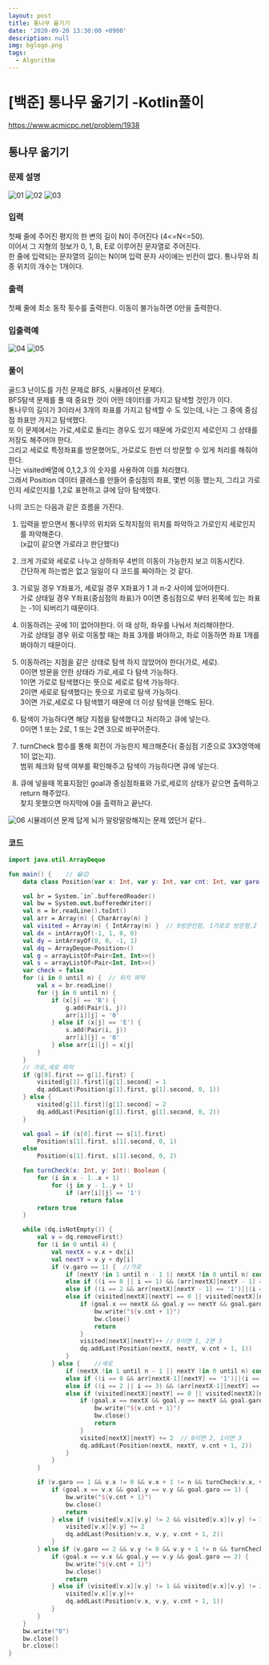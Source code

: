 ```yaml
---
layout: post
title: 통나무 옮기기
date: '2020-09-20 13:30:00 +0900'
description: null
img: bglogo.png
tags:
  - Algorithm
---
```


# [백준] 통나무 옮기기 -Kotlin풀이

<a href="https://www.acmicpc.net/problem/1938" target="_blank">https://www.acmicpc.net/problem/1938</a>

## 통나무 옮기기

### 문제 설명
![01]({{site.baseurl}}/assets/img/100301.PNG)
![02]({{site.baseurl}}/assets/img/100302.PNG)
![03]({{site.baseurl}}/assets/img/100303.PNG)


### 입력
첫째 줄에 주어진 평지의 한 변의 길이 N이 주어진다 (4<=N<=50).  
이어서 그 지형의 정보가 0, 1, B, E로 이루어진 문자열로 주어진다.  
한 줄에 입력되는 문자열의 길이는 N이며 입력 문자 사이에는 빈칸이 없다. 통나무와 최종 위치의 개수는 1개이다.

### 출력

첫째 줄에 최소 동작 횟수를 출력한다. 이동이 불가능하면 0만을 출력한다.

### 입출력예  
![04]({{site.baseurl}}/assets/img/100304.PNG)
![05]({{site.baseurl}}/assets/img/100305.PNG)

### 풀이
골드3 난이도를 가진 문제로 BFS, 시뮬레이션 문제다.  
BFS탐색 문제를 풀 때 중요한 것이 어떤 데이터를 가지고 탐색할 것인가 이다.  
통나무의 길이가 3이라서 3개의 좌표를 가지고 탐색할 수 도 있는데, 나는 그 중에 중심점 좌표만 가지고 탐색했다.  
또 이 문제에서는 가로,세로로 돌리는 경우도 있기 때문에 가로인지 세로인지 그 상태를 저장도 해주어야 한다.  
그리고 세로로 특정좌표를 방문했어도, 가로로도 한번 더 방문할 수 있게 처리를 해줘야한다.  
나는 visited배열에 0,1,2,3 의 숫자를 사용하여 이를 처리했다.  
그래서 Position 데이터 클래스를 만들어 중심점의 좌표, 몇번 이동 했는지, 그리고 가로인지 세로인지를 1,2로 표현하고 큐에 담아 탐색했다.
  
  
나의 코드는 다음과 같은 흐름을 가진다.

1. 입력을 받으면서 통나무의 위치와 도착지점의 위치를 파악하고 가로인지 세로인지를 파악해준다.  
 (x값이 같으면 가로라고 판단했다) 
 
2. 크게 가로와 세로로 나누고 상하좌우 4번의 이동이 가능한지 보고 이동시킨다.  
 간단하게 하는법은 없고 일일이 다 코드를 짜야하는 것 같다.  

3. 가로일 경우 Y좌표가, 세로일 경우 X좌표가 1 과 n-2 사이에 있어야한다.  
    가로 상태일 경우 Y좌표(중심점의 좌표)가 0이면 중심점으로 부터 왼쪽에 있는 좌표는 -1이 되버리기 때문이다.  

4. 이동하려는 곳에 1이 없어야한다. 이 때 상하,  좌우를 나눠서 처리해야한다.  
  가로 상태일 경우 위로 이동할 때는 좌표 3개를 봐야하고, 좌로 이동하면 좌표 1개를 봐야하기 때문이다.  
  
5. 이동하려는 지점을 같은 상태로 탐색 하지 않았어야 한다(가로, 세로).  
  0이면 방문을 안한 상태라 가로,세로 다 탐색 가능하다.  
  1이면 가로로 탐색했다는 뜻으로 세로로 탐색 가능하다.  
  2이면 세로로 탐색했다는 뜻으로 가로로 탐색 가능하다.    
  3이면 가로,세로로 다 탐색했기 때문에 더 이상 탐색을 안해도 된다.

6. 탐색이 가능하다면 해당 지점을 탐색했다고 처리하고 큐에 넣는다.  
  0이면 1 또는 2로, 1 또는 2면 3으로 바꾸어준다.

7. turnCheck 함수를 통해 회전이 가능한지 체크해준다( 중심점 기준으로 3X3영역에 1이 없는지).  
    범위 체크와 탐색 여부를 확인해주고 탐색이 가능하다면 큐에 넣는다. 

8. 큐에 넣을때 목표지점인 goal과 중심점좌표와 가로,세로의 상태가 같으면 출력하고 return 해주었다.  
  찾지 못했으면 마지막에 0을 출력하고 끝난다.   


![06]({{site.baseurl}}/assets/img/100306.PNG)
시뮬레이션 문제 답게 뇌가 말랑말랑해지는 문제 였던거 같다..  


### 코드
```kotlin
import java.util.ArrayDeque

fun main() {    // 😁😊
    data class Position(var x: Int, var y: Int, var cnt: Int, var garo: Int)    //1가로,2세로

    val br = System.`in`.bufferedReader()
    val bw = System.out.bufferedWriter()
    val n = br.readLine().toInt()
    val arr = Array(n) { CharArray(n) }
    val visited = Array(n) { IntArray(n) }  // 0방문안함, 1가로로 방문함,2 세로로방문함, 3둘다 방문
    val dx = intArrayOf(-1, 1, 0, 0)
    val dy = intArrayOf(0, 0, -1, 1)
    val dq = ArrayDeque<Position>()
    val g = arrayListOf<Pair<Int, Int>>()
    val s = arrayListOf<Pair<Int, Int>>()
    var check = false
    for (i in 0 until n) {  // 위치 파악
        val x = br.readLine()
        for (j in 0 until n) {
            if (x[j] == 'B') {
                g.add(Pair(i, j))
                arr[i][j] = '0'
            } else if (x[j] == 'E') {
                s.add(Pair(i, j))
                arr[i][j] = '0'
            } else arr[i][j] = x[j]
        }
    }
    // 가로,세로 파악
    if (g[0].first == g[1].first) {
        visited[g[1].first][g[1].second] = 1
        dq.addLast(Position(g[1].first, g[1].second, 0, 1))
    } else {
        visited[g[1].first][g[1].second] = 2
        dq.addLast(Position(g[1].first, g[1].second, 0, 2))
    }

    val goal = if (s[0].first == s[1].first)
        Position(s[1].first, s[1].second, 0, 1)
    else
        Position(s[1].first, s[1].second, 0, 2)

    fun turnCheck(x: Int, y: Int): Boolean {
        for (i in x - 1..x + 1)
            for (j in y - 1..y + 1)
                if (arr[i][j] == '1')
                    return false
        return true
    }

    while (dq.isNotEmpty()) {
        val v = dq.removeFirst()
        for (i in 0 until 4) {
            val nextX = v.x + dx[i]
            val nextY = v.y + dy[i]
            if (v.garo == 1) {  //가로
                if (nextY !in 1 until n - 1 || nextX !in 0 until n) continue
                else if ((i == 0 || i == 1) && (arr[nextX][nextY - 1] == '1' || arr[nextX][nextY] == '1' || arr[nextX][nextY + 1] == '1')) continue
                else if ((i == 2 && arr[nextX][nextY - 1] == '1')||(i == 3 && arr[nextX][nextY + 1] == '1')) continue
                else if (visited[nextX][nextY] == 0 || visited[nextX][nextY] == 2) {
                    if (goal.x == nextX && goal.y == nextY && goal.garo == 1) {
                        bw.write("${v.cnt + 1}")
                        bw.close()
                        return
                    }
                    visited[nextX][nextY]++ // 0이면 1, 2면 3
                    dq.addLast(Position(nextX, nextY, v.cnt + 1, 1))
                }
            } else {    //세로
                if (nextX !in 1 until n - 1 || nextY !in 0 until n) continue
                else if ((i == 0 && arr[nextX-1][nextY] == '1')||(i == 1 && arr[nextX+1][nextY] == '1')) continue
                else if ((i == 2 || i == 3) && (arr[nextX-1][nextY] == '1' || arr[nextX][nextY] == '1' || arr[nextX+1][nextY] == '1')) continue
                else if (visited[nextX][nextY] == 0 || visited[nextX][nextY] == 1) {
                    if (goal.x == nextX && goal.y == nextY && goal.garo == 2) {
                        bw.write("${v.cnt + 1}")
                        bw.close()
                        return
                    }
                    visited[nextX][nextY] += 2  // 0이면 2, 1이면 3
                    dq.addLast(Position(nextX, nextY, v.cnt + 1, 2))
                }
            }
        }

        if (v.garo == 1 && v.x != 0 && v.x + 1 != n && turnCheck(v.x, v.y)) {
            if (goal.x == v.x && goal.y == v.y && goal.garo == 1) {
                bw.write("${v.cnt + 1}")
                bw.close()
                return
            } else if (visited[v.x][v.y] != 2 && visited[v.x][v.y] != 3) {
                visited[v.x][v.y] += 2
                dq.addLast(Position(v.x, v.y, v.cnt + 1, 2))
            }
        } else if (v.garo == 2 && v.y != 0 && v.y + 1 != n && turnCheck(v.x, v.y)) {
            if (goal.x == v.x && goal.y == v.y && goal.garo == 2) {
                bw.write("${v.cnt + 1}")
                bw.close()
                return
            } else if (visited[v.x][v.y] != 1 && visited[v.x][v.y] != 3) {
                visited[v.x][v.y]++
                dq.addLast(Position(v.x, v.y, v.cnt + 1, 1))
            }
        }
    }
    bw.write("0")
    bw.close()
    br.close()
}
```